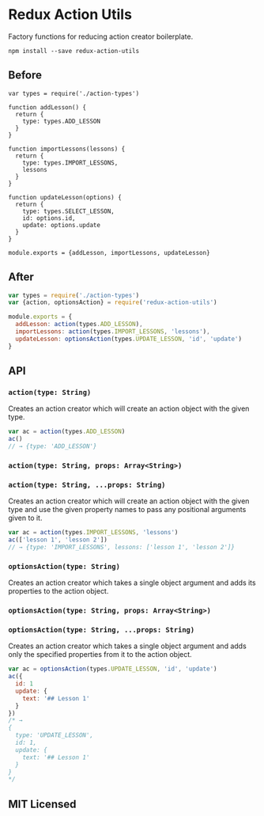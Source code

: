 # Redux Action Utils

Factory functions for reducing action creator boilerplate.

```
npm install --save redux-action-utils
```

## Before

```
var types = require('./action-types')

function addLesson() {
  return {
    type: types.ADD_LESSON
  }
}

function importLessons(lessons) {
  return {
    type: types.IMPORT_LESSONS,
    lessons
  }
}

function updateLesson(options) {
  return {
    type: types.SELECT_LESSON,
    id: options.id,
    update: options.update
  }
}

module.exports = {addLesson, importLessons, updateLesson}
```

## After

```js
var types = require('./action-types')
var {action, optionsAction} = require('redux-action-utils')

module.exports = {
  addLesson: action(types.ADD_LESSON),
  importLessons: action(types.IMPORT_LESSONS, 'lessons'),
  updateLesson: optionsAction(types.UPDATE_LESSON, 'id', 'update')
}
```

## API

### `action(type: String)`

Creates an action creator which will create an action object with the given type.

```js
var ac = action(types.ADD_LESSON)
ac()
// → {type: 'ADD_LESSON'}
```

### `action(type: String, props: Array<String>)`
### `action(type: String, ...props: String)`

Creates an action creator which will create an action object with the given type and use the given property names to pass any positional arguments given to it.

```js
var ac = action(types.IMPORT_LESSONS, 'lessons')
ac(['lesson 1', 'lesson 2'])
// → {type: 'IMPORT_LESSONS', lessons: ['lesson 1', 'lesson 2']}
```

### `optionsAction(type: String)`

Creates an action creator which takes a single object argument and adds its properties to the action object.

### `optionsAction(type: String, props: Array<String>)`
### `optionsAction(type: String, ...props: String)`

Creates an action creator which takes a single object argument and adds only the specified properties from it to the action object.

```js
var ac = optionsAction(types.UPDATE_LESSON, 'id', 'update')
ac({
  id: 1
  update: {
    text: '## Lesson 1'
  }
})
/* →
{
  type: 'UPDATE_LESSON',
  id: 1,
  update: {
    text: '## Lesson 1'
  }
}
*/
```

## MIT Licensed
